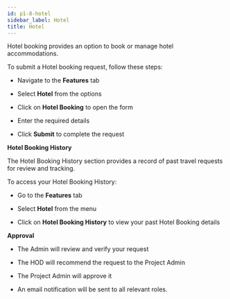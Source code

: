 ```yaml
---
id: p1-8-hotel
sidebar_label: Hotel
title: Hotel
---
```



Hotel booking provides an option to book or manage hotel accommodations. 

To submit a Hotel booking request, follow these steps: 

- Navigate to the **Features** tab

- Select **Hotel** from the options

- Click on **Hotel Booking** to open the form

- Enter the required details

- Click **Submit** to complete the request


**Hotel Booking History**

The Hotel Booking History section provides a record of past travel requests for review and tracking.

To access your Hotel Booking History:

- Go to the **Features** tab

- Select **Hotel** from the menu

- Click on **Hotel Booking History** to view your past Hotel Booking  details


**Approval**

- The Admin will review and verify your request

- The HOD will recommend the request to the Project Admin

- The Project Admin will approve it

- An email notification will be sent to all relevant roles. 

